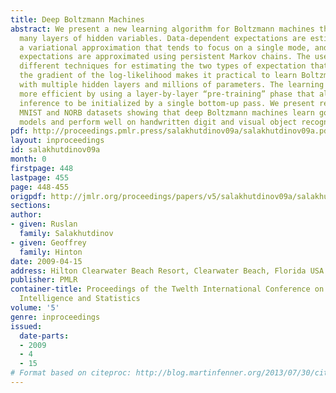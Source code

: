 ```yaml
---
title: Deep Boltzmann Machines
abstract: We present a new learning algorithm for Boltzmann machines that contain
  many layers of hidden variables. Data-dependent expectations are estimated using
  a variational approximation that tends to focus on a single mode, and data-independent
  expectations are approximated using persistent Markov chains. The use of two quite
  different techniques for estimating the two types of expectation that enter into
  the gradient of the log-likelihood makes it practical to learn Boltzmann machines
  with multiple hidden layers and millions of parameters. The learning can be made
  more efficient by using a layer-by-layer “pre-training” phase that allows variational
  inference to be initialized by a single bottom-up pass. We present results on the
  MNIST and NORB datasets showing that deep Boltzmann machines learn good generative
  models and perform well on handwritten digit and visual object recognition tasks.
pdf: http://proceedings.pmlr.press/salakhutdinov09a/salakhutdinov09a.pdf
layout: inproceedings
id: salakhutdinov09a
month: 0
firstpage: 448
lastpage: 455
page: 448-455
origpdf: http://jmlr.org/proceedings/papers/v5/salakhutdinov09a/salakhutdinov09a.pdf
sections: 
author:
- given: Ruslan
  family: Salakhutdinov
- given: Geoffrey
  family: Hinton
date: 2009-04-15
address: Hilton Clearwater Beach Resort, Clearwater Beach, Florida USA
publisher: PMLR
container-title: Proceedings of the Twelth International Conference on Artificial
  Intelligence and Statistics
volume: '5'
genre: inproceedings
issued:
  date-parts:
  - 2009
  - 4
  - 15
# Format based on citeproc: http://blog.martinfenner.org/2013/07/30/citeproc-yaml-for-bibliographies/
---
```

